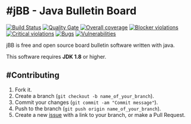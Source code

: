 #jBB - Java Bulletin Board
=================================
[![Build Status](http://vps289371.ovh.net:8000/buildStatus/icon?job=jBB-build-release_0.8.0_20170527)](http://vps289371.ovh.net:8000/job/jBB-build-release_0.8.0_20170527/) 
[![Quality Gate](http://vps289371.ovh.net:9000/api/badges/gate?key=org.jbb:jbb-parent:0.8.0-RC)](http://vps289371.ovh.net:9000/dashboard?id=org.jbb%3Ajbb-parent%3A0.8.0-RC)
[![Overall coverage](http://vps289371.ovh.net:9000/api/badges/measure?key=org.jbb:jbb-parent:0.8.0-RC&metric=coverage&blinking=true)](http://vps289371.ovh.net:9000/dashboard?id=org.jbb%3Ajbb-parent%3A0.8.0-RC) 
[![Blocker violations](http://vps289371.ovh.net:9000/api/badges/measure?key=org.jbb:jbb-parent:0.8.0-RC&metric=blocker_violations&blinking=true)](http://vps289371.ovh.net:9000/dashboard?id=org.jbb%3Ajbb-parent%3A0.8.0-RC) 
[![Critical violations](http://vps289371.ovh.net:9000/api/badges/measure?key=org.jbb:jbb-parent:0.8.0-RC&metric=critical_violations&blinking=true)](http://vps289371.ovh.net:9000/dashboard?id=org.jbb%3Ajbb-parent%3A0.8.0-RC) 
[![Bugs](http://vps289371.ovh.net:9000/api/badges/measure?key=org.jbb:jbb-parent:0.8.0-RC&metric=bugs&blinking=true)](http://vps289371.ovh.net:9000/dashboard?id=org.jbb%3Ajbb-parent%3A0.8.0-RC) 
[![Vulnerabilities](http://vps289371.ovh.net:9000/api/badges/measure?key=org.jbb:jbb-parent:0.8.0-RC&metric=vulnerabilities&blinking=true)](http://vps289371.ovh.net:9000/dashboard?id=org.jbb%3Ajbb-parent%3A0.8.0-RC)


jBB is free and open source board bulletin software written with java.


This software requires **JDK 1.8** or higher.

#Contributing
------------

1. Fork it.
2. Create a branch (`git checkout -b name_of_your_branch`).
3. Commit your changes (`git commit -am "Commit message"`).
4. Push to the branch (`git push origin name_of_your_branch`).
5. Create a new [issue](https://github.com/jbb-project/jbb/issues/new) with a link to your branch, or make a Pull Request.
